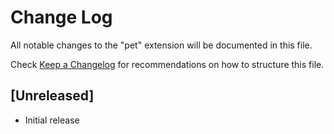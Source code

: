 # Change Log

All notable changes to the "pet" extension will be documented in this file.

Check [Keep a Changelog](http://keepachangelog.com/) for recommendations on how to structure this file.

## [Unreleased]

- Initial release